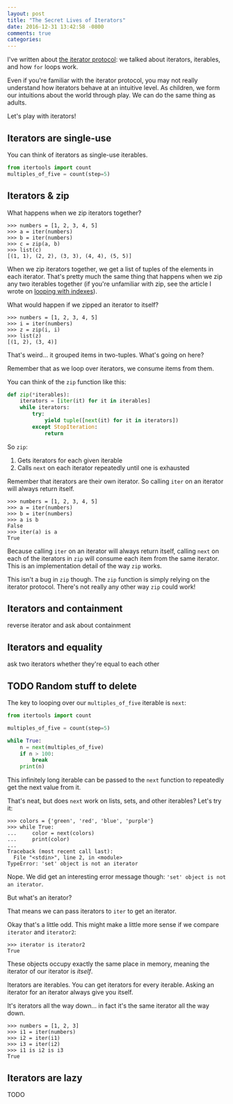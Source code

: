 ```yaml
---
layout: post
title: "The Secret Lives of Iterators"
date: 2016-12-31 13:42:58 -0800
comments: true
categories: 
---
```


I've written about [the iterator protocol][]: we talked about iterators, iterables, and how `for` loops work.

Even if you're familiar with the iterator protocol, you may not really understand how iterators behave at an intuitive level.  As children, we form our intuitions about the world through play.  We can do the same thing as adults.

Let's play with iterators!


## Iterators are single-use

You can think of iterators as single-use iterables.

```python
from itertools import count
multiples_of_five = count(step=5)
```


## Iterators & zip

What happens when we zip iterators together?

```pycon
>>> numbers = [1, 2, 3, 4, 5]
>>> a = iter(numbers)
>>> b = iter(numbers)
>>> c = zip(a, b)
>>> list(c)
[(1, 1), (2, 2), (3, 3), (4, 4), (5, 5)]
```

When we zip iterators together, we get a list of tuples of the elements in each iterator.  That's pretty much the same thing that happens when we zip any two iterables together (if you're unfamiliar with zip, see the article I wrote on [looping with indexes][]).

What would happen if we zipped an iterator to itself?

```pycon
>>> numbers = [1, 2, 3, 4, 5]
>>> i = iter(numbers)
>>> z = zip(i, i)
>>> list(z)
[(1, 2), (3, 4)]
```

That's weird... it grouped items in two-tuples.  What's going on here?

Remember that as we loop over iterators, we consume items from them.

You can think of the `zip` function like this:

```python
def zip(*iterables):
    iterators = [iter(it) for it in iterables]
    while iterators:
        try:
            yield tuple([next(it) for it in iterators])
        except StopIteration:
            return
```

So `zip`:

1. Gets iterators for each given iterable
2. Calls `next` on each iterator repeatedly until one is exhausted

Remember that iterators are their own iterator.  So calling `iter` on an iterator will always return itself.

```pycon
>>> numbers = [1, 2, 3, 4, 5]
>>> a = iter(numbers)
>>> b = iter(numbers)
>>> a is b
False
>>> iter(a) is a
True
```

Because calling `iter` on an iterator will always return itself, calling `next` on each of the iterators in `zip` will consume each item from the same iterator.  This is an implementation detail of the way `zip` works.

This isn't a bug in `zip` though.  The `zip` function is simply relying on the iterator protocol.  There's not really any other way `zip` could work!


## Iterators and containment

reverse iterator and ask about containment


## Iterators and equality

ask two iterators whether they're equal to each other


## TODO Random stuff to delete

The key to looping over our `multiples_of_five` iterable is `next`:

```python
from itertools import count

multiples_of_five = count(step=5)

while True:
    n = next(multiples_of_five)
    if n > 100:
        break
    print(n)
```

This infinitely long iterable can be passed to the `next` function to repeatedly get the next value from it.

That's neat, but does `next` work on lists, sets, and other iterables?  Let's try it:

```pycon
>>> colors = {'green', 'red', 'blue', 'purple'}
>>> while True:
...     color = next(colors)
...     print(color)
...
Traceback (most recent call last):
  File "<stdin>", line 2, in <module>
TypeError: 'set' object is not an iterator
```

Nope.  We did get an interesting error message though: `'set' object is not an iterator`.

But what's an iterator?



That means we can pass iterators to `iter` to get an iterator.

Okay that's a little odd.  This might make a little more sense if we compare `iterator` and `iterator2`:

```pycon
>>> iterator is iterator2
True
```

These objects occupy exactly the same place in memory, meaning the iterator of our iterator is *itself*.

Iterators are iterables.  You can get iterators for every iterable.  Asking an iterator for an iterator always give you itself.

It's iterators all the way down... in fact it's the same iterator all the way down.

```pycon
>>> numbers = [1, 2, 3]
>>> i1 = iter(numbers)
>>> i2 = iter(i1)
>>> i3 = iter(i2)
>>> i1 is i2 is i3
True
```


## Iterators are lazy

TODO


[the iterator protocol]: http://localhost:9000/2016/12/python-iterator-protocol-how-for-loops-work/
[looping with indexes]: http://localhost:9000/2016/04/how-to-loop-with-indexes-in-python/
